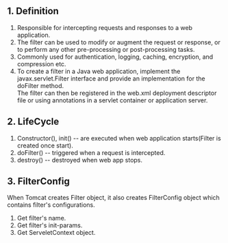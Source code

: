 ## 1. Definition
1. Responsible for intercepting requests and responses to a web application.  
2. The filter can be used to modify or augment the request or response, or to perform any other pre-processing or post-processing tasks.  
3. Commonly used for authentication, logging, caching, encryption, and compression etc.  
4. To create a filter in a Java web application, implement the javax.servlet.Filter interface and provide an implementation for the doFilter method.  
The filter can then be registered in the web.xml deployment descriptor file or using annotations in a servlet container or application server.  

## 2. LifeCycle
1. Constructor(), init() -- are executed when web application starts(Filter is created once start).  
2. doFilter() -- triggered when a request is intercepted.  
3. destroy() -- destroyed when web app stops.  

## 3. FilterConfig
When Tomcat creates Filter object, it also creates FilterConfig object which contains filter's configurations.  
1. Get filter's name.  
2. Get filter's init-params.  
3. Get ServeletContext object.  
